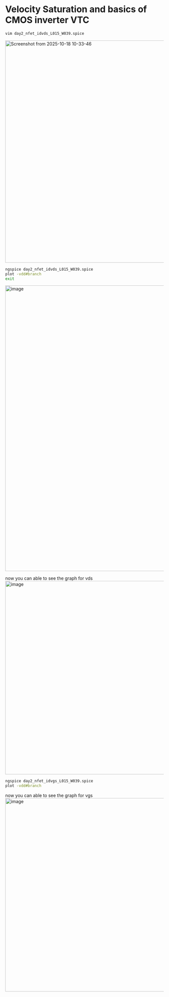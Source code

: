 # Velocity Saturation and basics of CMOS inverter VTC

```bash
vim day2_nfet_idvds_L015_W039.spice
```

<img width="1129" height="704" alt="Screenshot from 2025-10-18 10-33-46" src="https://github.com/user-attachments/assets/e6974de7-0bc4-4d87-b7f5-a33da162f228" />

```bash
ngspice day2_nfet_idvds_L015_W039.spice
plot -vdd#branch
exit
```
<img width="1348" height="905" alt="image" src="https://github.com/user-attachments/assets/6c8d3c02-b94f-4728-b02c-fa104ca96faf" />

now you can able to see the graph for vds
<img width="695" height="613" alt="image" src="https://github.com/user-attachments/assets/e54f1a8a-c39c-4e39-9be9-052a52486161" />

```bash
ngspice day2_nfet_idvgs_L015_W039.spice
plot -vdd#branch
```
now you can able to see the graph for vgs 
<img width="695" height="613" alt="image" src="https://github.com/user-attachments/assets/02756cd6-ee2f-47a0-8fe0-cbb4a84a4328" />
